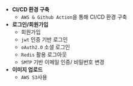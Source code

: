 - **CI/CD 환경 구축**
  - `AWS & Github Action`을 통해 CI/CD 환경 구축
- **로그인/회원가입**
  - 회원가입
  - `jwt` 인증 기반 로그인
  - `oAuth2.0` 소셜 로그인
  - `Redis` 활용 로그아웃
  - `SMTP` 기반 이메일 인증/ 비밀번호 변경
- **이미지 업로드**
  - `AWS S3`사용